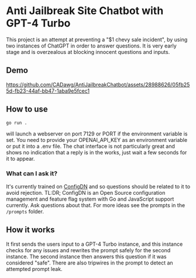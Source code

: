 # Anti Jailbreak Site Chatbot with GPT-4 Turbo

This project is an attempt at preventing a "$1 chevy sale incident", by using two instances of ChatGPT in order to answer questions. It is very early stage and is overzealous at blocking innocent questions and inputs.

## Demo

https://github.com/CADawg/AntiJailbreakChatbot/assets/28988626/05fb255d-fb23-44af-bb47-1aba9e5fcec1

## How to use

```shell
go run .
```
will launch a webserver on port 7129 or PORT if the environment variable is set.
You need to provide your OPENAI_API_KEY as an environment variable or put it into a .env file.
The chat interface is not particularly great and shows no indication that a reply is in the works, just wait a few seconds for it to appear.

### What can I ask it?

It's currently trained on [ConfigDN](https://github.com/dBuidl/ConfigDN) and so questions should be related to it to avoid rejection. 
TL:DR; ConfigDN is an Open Source configuration management and feature flag system with Go and JavaScript support currently. Ask questions about that.
For more ideas see the prompts in the `/prompts` folder.

## How it works
It first sends the users input to a GPT-4 Turbo instance, and this instance checks for any issues and rewrites the prompt safely for the second instance. The second instance then answers this question if it was considered "safe". There are also tripwires in the prompt to detect an attempted prompt leak.

